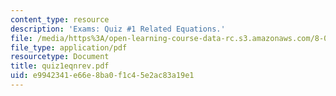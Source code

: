 ```yaml
---
content_type: resource
description: 'Exams: Quiz #1 Related Equations.'
file: /media/https%3A/open-learning-course-data-rc.s3.amazonaws.com/8-022-physics-ii-electricity-and-magnetism-fall-2002/e9942341e66e8ba0f1c45e2ac83a19e1_quiz1eqnrev.pdf
file_type: application/pdf
resourcetype: Document
title: quiz1eqnrev.pdf
uid: e9942341-e66e-8ba0-f1c4-5e2ac83a19e1
---
```

